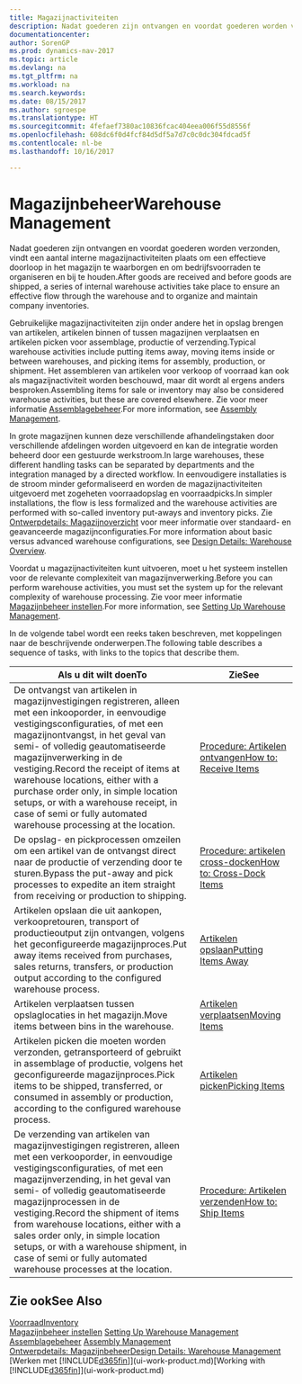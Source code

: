 ```yaml
---
title: Magazijnactiviteiten
description: Nadat goederen zijn ontvangen en voordat goederen worden verzonden, vindt een aantal interne magazijnactiviteiten plaats om een effectieve doorloop in het magazijn te waarborgen en om bedrijfsvoorraden te organiseren en bij te houden.
documentationcenter: 
author: SorenGP
ms.prod: dynamics-nav-2017
ms.topic: article
ms.devlang: na
ms.tgt_pltfrm: na
ms.workload: na
ms.search.keywords: 
ms.date: 08/15/2017
ms.author: sgroespe
ms.translationtype: HT
ms.sourcegitcommit: 4fefaef7380ac10836fcac404eea006f55d8556f
ms.openlocfilehash: 608dc6f0d4fcf84d5df5a7d7c0c0dc304fdcad5f
ms.contentlocale: nl-be
ms.lasthandoff: 10/16/2017

---
```

# <a name="warehouse-management"></a><span data-ttu-id="32975-103">Magazijnbeheer</span><span class="sxs-lookup"><span data-stu-id="32975-103">Warehouse Management</span></span>
<span data-ttu-id="32975-104">Nadat goederen zijn ontvangen en voordat goederen worden verzonden, vindt een aantal interne magazijnactiviteiten plaats om een effectieve doorloop in het magazijn te waarborgen en om bedrijfsvoorraden te organiseren en bij te houden.</span><span class="sxs-lookup"><span data-stu-id="32975-104">After goods are received and before goods are shipped, a series of internal warehouse activities take place to ensure an effective flow through the warehouse and to organize and maintain company inventories.</span></span>

<span data-ttu-id="32975-105">Gebruikelijke magazijnactiviteiten zijn onder andere het in opslag brengen van artikelen, artikelen binnen of tussen magazijnen verplaatsen en artikelen picken voor assemblage, productie of verzending.</span><span class="sxs-lookup"><span data-stu-id="32975-105">Typical warehouse activities include putting items away, moving items inside or between warehouses, and picking items for assembly, production, or shipment.</span></span> <span data-ttu-id="32975-106">Het assembleren van artikelen voor verkoop of voorraad kan ook als magazijnactiviteit worden beschouwd, maar dit wordt al ergens anders besproken.</span><span class="sxs-lookup"><span data-stu-id="32975-106">Assembling items for sale or inventory may also be considered warehouse activities, but these are covered elsewhere.</span></span> <span data-ttu-id="32975-107">Zie voor meer informatie [Assemblagebeheer](assembly-assemble-items.md).</span><span class="sxs-lookup"><span data-stu-id="32975-107">For more information, see [Assembly Management](assembly-assemble-items.md).</span></span>  

<span data-ttu-id="32975-108">In grote magazijnen kunnen deze verschillende afhandelingstaken door verschillende afdelingen worden uitgevoerd en kan de integratie worden beheerd door een gestuurde werkstroom.</span><span class="sxs-lookup"><span data-stu-id="32975-108">In large warehouses, these different handling tasks can be separated by departments and the integration managed by a directed workflow.</span></span> <span data-ttu-id="32975-109">In eenvoudigere installaties is de stroom minder geformaliseerd en worden de magazijnactiviteiten uitgevoerd met zogeheten voorraadopslag en voorraadpicks.</span><span class="sxs-lookup"><span data-stu-id="32975-109">In simpler installations, the flow is less formalized and the warehouse activities are performed with so-called inventory put-aways and inventory picks.</span></span> <span data-ttu-id="32975-110">Zie [Ontwerpdetails: Magazijnoverzicht](design-details-warehouse-overview.md) voor meer informatie over standaard- en geavanceerde magazijnconfiguraties.</span><span class="sxs-lookup"><span data-stu-id="32975-110">For more information about basic versus advanced warehouse configurations, see [Design Details: Warehouse Overview](design-details-warehouse-overview.md).</span></span>

<span data-ttu-id="32975-111">Voordat u magazijnactiviteiten kunt uitvoeren, moet u het systeem instellen voor de relevante complexiteit van magazijnverwerking.</span><span class="sxs-lookup"><span data-stu-id="32975-111">Before you can perform warehouse activities, you must set the system up for the relevant complexity of warehouse processing.</span></span> <span data-ttu-id="32975-112">Zie voor meer informatie [Magazijnbeheer instellen](warehouse-setup-warehouse.md).</span><span class="sxs-lookup"><span data-stu-id="32975-112">For more information, see [Setting Up Warehouse Management](warehouse-setup-warehouse.md).</span></span>

 <span data-ttu-id="32975-113">In de volgende tabel wordt een reeks taken beschreven, met koppelingen naar de beschrijvende onderwerpen.</span><span class="sxs-lookup"><span data-stu-id="32975-113">The following table describes a sequence of tasks, with links to the topics that describe them.</span></span>   

|<span data-ttu-id="32975-114">**Als u dit wilt doen**</span><span class="sxs-lookup"><span data-stu-id="32975-114">**To**</span></span>|<span data-ttu-id="32975-115">**Zie**</span><span class="sxs-lookup"><span data-stu-id="32975-115">**See**</span></span>|  
|------------|-------------|  
|<span data-ttu-id="32975-116">De ontvangst van artikelen in magazijnvestigingen registreren, alleen met een inkooporder, in eenvoudige vestigingsconfiguraties, of met een magazijnontvangst, in het geval van semi- of volledig geautomatiseerde magazijnverwerking in de vestiging.</span><span class="sxs-lookup"><span data-stu-id="32975-116">Record the receipt of items at warehouse locations, either with a purchase order only, in simple location setups, or with a warehouse receipt, in case of semi or fully automated warehouse processing at the location.</span></span>|[<span data-ttu-id="32975-117">Procedure: Artikelen ontvangen</span><span class="sxs-lookup"><span data-stu-id="32975-117">How to: Receive Items</span></span>](warehouse-how-receive-items.md)|
|<span data-ttu-id="32975-118">De opslag- en pickprocessen omzeilen om een artikel van de ontvangst direct naar de productie of verzending door te sturen.</span><span class="sxs-lookup"><span data-stu-id="32975-118">Bypass the put-away and pick processes to expedite an item straight from receiving or production to shipping.</span></span>|[<span data-ttu-id="32975-119">Procedure: artikelen cross-docken</span><span class="sxs-lookup"><span data-stu-id="32975-119">How to: Cross-Dock Items</span></span>](warehouse-how-to-cross-dock-items.md)|    
|<span data-ttu-id="32975-120">Artikelen opslaan die uit aankopen, verkoopretouren, transport of productieoutput zijn ontvangen, volgens het geconfigureerde magazijnproces.</span><span class="sxs-lookup"><span data-stu-id="32975-120">Put away items received from purchases, sales returns, transfers, or production output according to the configured warehouse process.</span></span>|[<span data-ttu-id="32975-121">Artikelen opslaan</span><span class="sxs-lookup"><span data-stu-id="32975-121">Putting Items Away</span></span>](warehouse-put-away-items.md)|
|<span data-ttu-id="32975-122">Artikelen verplaatsen tussen opslaglocaties in het magazijn.</span><span class="sxs-lookup"><span data-stu-id="32975-122">Move items between bins in the warehouse.</span></span>|[<span data-ttu-id="32975-123">Artikelen verplaatsen</span><span class="sxs-lookup"><span data-stu-id="32975-123">Moving Items</span></span>](warehouse-move-items.md)|
|<span data-ttu-id="32975-124">Artikelen picken die moeten worden verzonden, getransporteerd of gebruikt in assemblage of productie, volgens het geconfigureerde magazijnproces.</span><span class="sxs-lookup"><span data-stu-id="32975-124">Pick items to be shipped, transferred, or consumed in assembly or production, according to the configured warehouse process.</span></span>|[<span data-ttu-id="32975-125">Artikelen picken</span><span class="sxs-lookup"><span data-stu-id="32975-125">Picking Items</span></span>](warehouse-pick-items.md)|
|<span data-ttu-id="32975-126">De verzending van artikelen van magazijnvestigingen registreren, alleen met een verkooporder, in eenvoudige vestigingsconfiguraties, of met een magazijnverzending, in het geval van semi- of volledig geautomatiseerde magazijnprocessen in de vestiging.</span><span class="sxs-lookup"><span data-stu-id="32975-126">Record the shipment of items from warehouse locations, either with a sales order only, in simple location setups, or with a warehouse shipment, in case of semi or fully automated warehouse processes at the location.</span></span>|[<span data-ttu-id="32975-127">Procedure: Artikelen verzenden</span><span class="sxs-lookup"><span data-stu-id="32975-127">How to: Ship Items</span></span>](warehouse-how-ship-items.md)|  

## <a name="see-also"></a><span data-ttu-id="32975-128">Zie ook</span><span class="sxs-lookup"><span data-stu-id="32975-128">See Also</span></span>  
 [<span data-ttu-id="32975-129">Voorraad</span><span class="sxs-lookup"><span data-stu-id="32975-129">Inventory</span></span>](inventory-manage-inventory.md)  
 <span data-ttu-id="32975-130">[Magazijnbeheer instellen](warehouse-setup-warehouse.md)   </span><span class="sxs-lookup"><span data-stu-id="32975-130">[Setting Up Warehouse Management](warehouse-setup-warehouse.md)   </span></span>  
 <span data-ttu-id="32975-131">[Assemblagebeheer](assembly-assemble-items.md)  </span><span class="sxs-lookup"><span data-stu-id="32975-131">[Assembly Management](assembly-assemble-items.md)  </span></span>  
[<span data-ttu-id="32975-132">Ontwerpdetails: Magazijnbeheer</span><span class="sxs-lookup"><span data-stu-id="32975-132">Design Details: Warehouse Management</span></span>](design-details-warehouse-management.md)  
 <span data-ttu-id="32975-133">[Werken met [!INCLUDE[d365fin](includes/d365fin_md.md)]](ui-work-product.md)</span><span class="sxs-lookup"><span data-stu-id="32975-133">[Working with [!INCLUDE[d365fin](includes/d365fin_md.md)]](ui-work-product.md)</span></span>  

